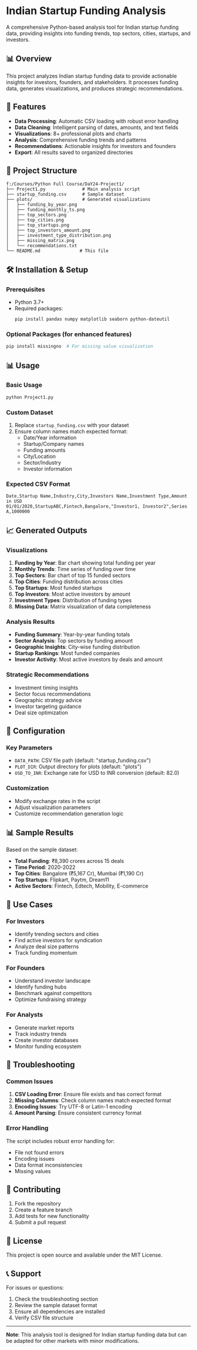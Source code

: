 # Indian Startup Funding Analysis

A comprehensive Python-based analysis tool for Indian startup funding data, providing insights into funding trends, top sectors, cities, startups, and investors.

## 📊 Overview

This project analyzes Indian startup funding data to provide actionable insights for investors, founders, and stakeholders. It processes funding data, generates visualizations, and produces strategic recommendations.

## 🚀 Features

- **Data Processing**: Automatic CSV loading with robust error handling
- **Data Cleaning**: Intelligent parsing of dates, amounts, and text fields
- **Visualizations**: 8+ professional plots and charts
- **Analysis**: Comprehensive funding trends and patterns
- **Recommendations**: Actionable insights for investors and founders
- **Export**: All results saved to organized directories

## 📁 Project Structure

```
f:/Courses/Python Full Course/DaY24-Project1/
├── Project1.py              # Main analysis script
├── startup_funding.csv      # Sample dataset
├── plots/                   # Generated visualizations
│   ├── funding_by_year.png
│   ├── funding_monthly_ts.png
│   ├── top_sectors.png
│   ├── top_cities.png
│   ├── top_startups.png
│   ├── top_investors_amount.png
│   ├── investment_type_distribution.png
│   ├── missing_matrix.png
│   └── recommendations.txt
└── README.md               # This file
```

## 🛠️ Installation & Setup

### Prerequisites
- Python 3.7+
- Required packages:
  ```bash
  pip install pandas numpy matplotlib seaborn python-dateutil
  ```

### Optional Packages (for enhanced features)
```bash
pip install missingno  # For missing value visualization
```

## 📊 Usage

### Basic Usage
```bash
python Project1.py
```

### Custom Dataset
1. Replace `startup_funding.csv` with your dataset
2. Ensure column names match expected format:
   - Date/Year information
   - Startup/Company names
   - Funding amounts
   - City/Location
   - Sector/Industry
   - Investor information

### Expected CSV Format
```csv
Date,Startup Name,Industry,City,Investors Name,Investment Type,Amount in USD
01/01/2020,StartupABC,Fintech,Bangalore,"Investor1, Investor2",Series A,1000000
```

## 📈 Generated Outputs

### Visualizations
1. **Funding by Year**: Bar chart showing total funding per year
2. **Monthly Trends**: Time series of funding over time
3. **Top Sectors**: Bar chart of top 15 funded sectors
4. **Top Cities**: Funding distribution across cities
5. **Top Startups**: Most funded startups
6. **Top Investors**: Most active investors by amount
7. **Investment Types**: Distribution of funding types
8. **Missing Data**: Matrix visualization of data completeness

### Analysis Results
- **Funding Summary**: Year-by-year funding totals
- **Sector Analysis**: Top sectors by funding amount
- **Geographic Insights**: City-wise funding distribution
- **Startup Rankings**: Most funded companies
- **Investor Activity**: Most active investors by deals and amount

### Strategic Recommendations
- Investment timing insights
- Sector focus recommendations
- Geographic strategy advice
- Investor targeting guidance
- Deal size optimization

## 🔧 Configuration

### Key Parameters
- `DATA_PATH`: CSV file path (default: "startup_funding.csv")
- `PLOT_DIR`: Output directory for plots (default: "plots")
- `USD_TO_INR`: Exchange rate for USD to INR conversion (default: 82.0)

### Customization
- Modify exchange rates in the script
- Adjust visualization parameters
- Customize recommendation generation logic

## 📊 Sample Results

Based on the sample dataset:
- **Total Funding**: ₹8,390 crores across 15 deals
- **Time Period**: 2020-2022
- **Top Cities**: Bangalore (₹5,167 Cr), Mumbai (₹1,190 Cr)
- **Top Startups**: Flipkart, Paytm, Dream11
- **Active Sectors**: Fintech, Edtech, Mobility, E-commerce

## 🎯 Use Cases

### For Investors
- Identify trending sectors and cities
- Find active investors for syndication
- Analyze deal size patterns
- Track funding momentum

### For Founders
- Understand investor landscape
- Identify funding hubs
- Benchmark against competitors
- Optimize fundraising strategy

### For Analysts
- Generate market reports
- Track industry trends
- Create investor databases
- Monitor funding ecosystem

## 🚨 Troubleshooting

### Common Issues
1. **CSV Loading Error**: Ensure file exists and has correct format
2. **Missing Columns**: Check column names match expected format
3. **Encoding Issues**: Try UTF-8 or Latin-1 encoding
4. **Amount Parsing**: Ensure consistent currency format

### Error Handling
The script includes robust error handling for:
- File not found errors
- Encoding issues
- Data format inconsistencies
- Missing values

## 🤝 Contributing

1. Fork the repository
2. Create a feature branch
3. Add tests for new functionality
4. Submit a pull request

## 📄 License

This project is open source and available under the MIT License.

## 📞 Support

For issues or questions:
1. Check the troubleshooting section
2. Review the sample dataset format
3. Ensure all dependencies are installed
4. Verify CSV file structure

---

**Note**: This analysis tool is designed for Indian startup funding data but can be adapted for other markets with minor modifications.
